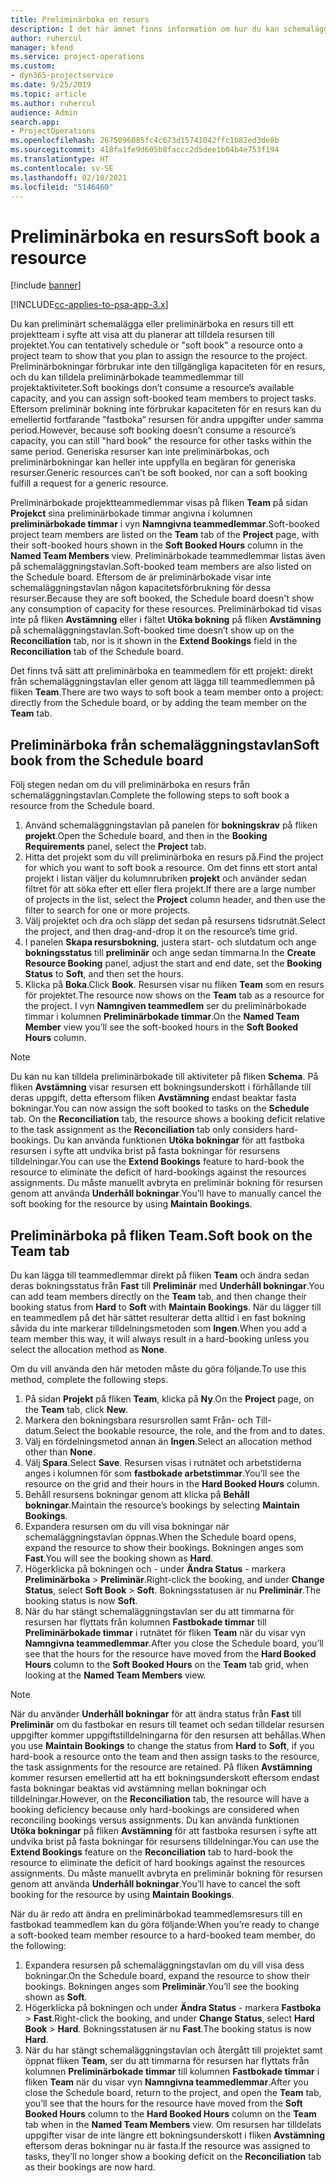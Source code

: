 ```yaml
---
title: Preliminärboka en resurs
description: I det här ämnet finns information om hur du kan schemalägga eller preliminärboka projektteammedlemmar.
author: ruhercul
manager: kfend
ms.service: project-operations
ms.custom:
- dyn365-projectservice
ms.date: 9/25/2019
ms.topic: article
ms.author: ruhercul
audience: Admin
search.app:
- ProjectOperations
ms.openlocfilehash: 2675096085fc4c673d15741042ffc1b82ed3de8b
ms.sourcegitcommit: 418fa1fe9d605b8faccc2d5dee1b04b4e753f194
ms.translationtype: HT
ms.contentlocale: sv-SE
ms.lasthandoff: 02/10/2021
ms.locfileid: "5146460"
---
```

# <a name="soft-book-a-resource"></a><span data-ttu-id="7a19f-103">Preliminärboka en resurs</span><span class="sxs-lookup"><span data-stu-id="7a19f-103">Soft book a resource</span></span>

[!include [banner](../includes/psa-now-project-operations.md)]

[!INCLUDE[cc-applies-to-psa-app-3.x](../includes/cc-applies-to-psa-app-3x.md)]

<span data-ttu-id="7a19f-104">Du kan preliminärt schemalägga eller preliminärboka en resurs till ett projektteam i syfte att visa att du planerar att tilldela resursen till projektet.</span><span class="sxs-lookup"><span data-stu-id="7a19f-104">You can tentatively schedule or "soft book" a resource onto a project team to show that you plan to assign the resource to the project.</span></span> <span data-ttu-id="7a19f-105">Preliminärbokningar förbrukar inte den tillgängliga kapaciteten för en resurs, och du kan tilldela preliminärbokade teammedlemmar till projektaktiviteter.</span><span class="sxs-lookup"><span data-stu-id="7a19f-105">Soft bookings don’t consume a resource’s available capacity, and you can assign soft-booked team members to project tasks.</span></span> <span data-ttu-id="7a19f-106">Eftersom preliminär bokning inte förbrukar kapaciteten för en resurs kan du emellertid fortfarande ”fastboka” resursen för andra uppgifter under samma period.</span><span class="sxs-lookup"><span data-stu-id="7a19f-106">However, because soft booking doesn’t consume a resource’s capacity, you can still "hard book" the resource for other tasks within the same period.</span></span> <span data-ttu-id="7a19f-107">Generiska resurser kan inte preliminärbokas, och preliminärbokningar kan heller inte uppfylla en begäran för generiska resurser.</span><span class="sxs-lookup"><span data-stu-id="7a19f-107">Generic resources can’t be soft booked, nor can a soft booking fulfill a request for a generic resource.</span></span>

<span data-ttu-id="7a19f-108">Preliminärbokade projektteammedlemmar visas på fliken **Team** på sidan **Projekct** sina preliminärbokade timmar angivna i kolumnen **preliminärbokade timmar** i vyn **Namngivna teammedlemmar**.</span><span class="sxs-lookup"><span data-stu-id="7a19f-108">Soft-booked project team members are listed on the **Team** tab of the **Project** page, with their soft-booked hours shown in the **Soft Booked Hours** column in the **Named Team Members** view.</span></span> <span data-ttu-id="7a19f-109">Preliminärbokade teammedlemmar listas även på schemaläggningstavlan.</span><span class="sxs-lookup"><span data-stu-id="7a19f-109">Soft-booked team members are also listed on the Schedule board.</span></span> <span data-ttu-id="7a19f-110">Eftersom de är preliminärbokade visar inte schemaläggningstavlan någon kapacitetsförbrukning för dessa resurser.</span><span class="sxs-lookup"><span data-stu-id="7a19f-110">Because they are soft booked, the Schedule board doesn't show any consumption of capacity for these resources.</span></span> <span data-ttu-id="7a19f-111">Preliminärbokad tid visas inte på fliken **Avstämning** eller i fältet **Utöka bokning** på fliken **Avstämning** på schemaläggningstavlan.</span><span class="sxs-lookup"><span data-stu-id="7a19f-111">Soft-booked time doesn’t show up on the **Reconciliation** tab, nor is it shown in the **Extend Bookings** field in the **Reconciliation** tab of the Schedule board.</span></span> 

<span data-ttu-id="7a19f-112">Det finns två sätt att preliminärboka en teammedlem för ett projekt: direkt från schemaläggningstavlan eller genom att lägga till teammedlemmen på fliken **Team**.</span><span class="sxs-lookup"><span data-stu-id="7a19f-112">There are two ways to soft book a team member onto a project: directly from the Schedule board, or by adding the team member on the **Team** tab.</span></span> 

## <a name="soft-book-from-the-schedule-board"></a><span data-ttu-id="7a19f-113">Preliminärboka från schemaläggningstavlan</span><span class="sxs-lookup"><span data-stu-id="7a19f-113">Soft book from the Schedule board</span></span>
<span data-ttu-id="7a19f-114">Följ stegen nedan om du vill preliminärboka en resurs från schemaläggningstavlan.</span><span class="sxs-lookup"><span data-stu-id="7a19f-114">Complete the following steps to soft book a resource from the Schedule board.</span></span> 

1. <span data-ttu-id="7a19f-115">Använd schemaläggningstavlan på panelen för **bokningskrav** på fliken **projekt**.</span><span class="sxs-lookup"><span data-stu-id="7a19f-115">Open the Schedule board, and then in the **Booking Requirements** panel, select the **Project** tab.</span></span>
2. <span data-ttu-id="7a19f-116">Hitta det projekt som du vill preliminärboka en resurs på.</span><span class="sxs-lookup"><span data-stu-id="7a19f-116">Find the project for which you want to soft book a resource.</span></span> <span data-ttu-id="7a19f-117">Om det finns ett stort antal projekt i listan väljer du kolumnrubriken **projekt** och använder sedan filtret för att söka efter ett eller flera projekt.</span><span class="sxs-lookup"><span data-stu-id="7a19f-117">If there are a large number of projects in the list, select the **Project** column header, and then use the filter to search for one or more projects.</span></span>
3. <span data-ttu-id="7a19f-118">Välj projektet och dra och släpp det sedan på resursens tidsrutnät.</span><span class="sxs-lookup"><span data-stu-id="7a19f-118">Select the project, and then drag-and-drop it on the resource’s time grid.</span></span>
5. <span data-ttu-id="7a19f-119">I panelen **Skapa resursbokning**, justera start- och slutdatum och ange **bokningsstatus** till **preliminär** och ange sedan timmarna.</span><span class="sxs-lookup"><span data-stu-id="7a19f-119">In the **Create Resource Booking** panel, adjust the start and end date, set the **Booking Status** to **Soft**, and then set the hours.</span></span> 
6. <span data-ttu-id="7a19f-120">Klicka på **Boka**.</span><span class="sxs-lookup"><span data-stu-id="7a19f-120">Click **Book**.</span></span> <span data-ttu-id="7a19f-121">Resursen visar nu fliken **Team** som en resurs för projektet.</span><span class="sxs-lookup"><span data-stu-id="7a19f-121">The resource now shows on the **Team** tab as a resource for the project.</span></span> <span data-ttu-id="7a19f-122">I vyn **Namngiven teammedlem** ser du preliminärbokade timmar i kolumnen **Preliminärbokade timmar**.</span><span class="sxs-lookup"><span data-stu-id="7a19f-122">On the **Named Team Member** view you’ll see the soft-booked hours in the **Soft Booked Hours** column.</span></span>

> [!NOTE]
> <span data-ttu-id="7a19f-123">Du kan nu kan tilldela preliminärbokade till aktiviteter på fliken **Schema**. På fliken **Avstämning** visar resursen ett bokningsunderskott i förhållande till deras uppgift, detta eftersom fliken **Avstämning** endast beaktar fasta bokningar.</span><span class="sxs-lookup"><span data-stu-id="7a19f-123">You can now assign the soft booked to tasks on the **Schedule** tab. On the **Reconciliation** tab, the resource shows a booking deficit relative to the task assignment as the **Reconciliation** tab only considers hard-bookings.</span></span> <span data-ttu-id="7a19f-124">Du kan använda funktionen **Utöka bokningar** för att fastboka resursen i syfte att undvika brist på fasta bokningar för resursens tilldelningar.</span><span class="sxs-lookup"><span data-stu-id="7a19f-124">You can use the **Extend Bookings** feature to hard-book the resource to eliminate the deficit of hard-bookings against the resources assignments.</span></span> <span data-ttu-id="7a19f-125">Du måste manuellt avbryta en preliminär bokning för resursen genom att använda **Underhåll bokningar**.</span><span class="sxs-lookup"><span data-stu-id="7a19f-125">You’ll have to manually cancel the soft booking for the resource by using **Maintain Bookings**.</span></span>

## <a name="soft-book-on-the-team-tab"></a><span data-ttu-id="7a19f-126">Preliminärboka på fliken Team.</span><span class="sxs-lookup"><span data-stu-id="7a19f-126">Soft book on the Team tab</span></span>

<span data-ttu-id="7a19f-127">Du kan lägga till teammedlemmar direkt på fliken **Team** och ändra sedan deras bokningsstatus från **Fast** till **Preliminär** med **Underhåll bokningar**.</span><span class="sxs-lookup"><span data-stu-id="7a19f-127">You can add team members directly on the **Team** tab, and then change their booking status from **Hard** to **Soft** with **Maintain Bookings**.</span></span> <span data-ttu-id="7a19f-128">När du lägger till en teammedlem på det här sättet resulterar detta alltid i en fast bokning såvida du inte markerar tilldelningsmetoden som **Ingen**.</span><span class="sxs-lookup"><span data-stu-id="7a19f-128">When you add a team member this way, it will always result in a hard-booking unless you select the allocation method as **None**.</span></span>

<span data-ttu-id="7a19f-129">Om du vill använda den här metoden måste du göra följande.</span><span class="sxs-lookup"><span data-stu-id="7a19f-129">To use this method, complete the following steps.</span></span>

1. <span data-ttu-id="7a19f-130">På sidan **Projekt** på fliken **Team**, klicka på **Ny**.</span><span class="sxs-lookup"><span data-stu-id="7a19f-130">On the **Project** page, on the **Team** tab, click **New**.</span></span>
2. <span data-ttu-id="7a19f-131">Markera den bokningsbara resursrollen samt Från- och Till-datum.</span><span class="sxs-lookup"><span data-stu-id="7a19f-131">Select the bookable resource, the role, and the from and to dates.</span></span>
3. <span data-ttu-id="7a19f-132">Välj en fördelningsmetod annan än **Ingen**.</span><span class="sxs-lookup"><span data-stu-id="7a19f-132">Select an allocation method other than **None**.</span></span>
4. <span data-ttu-id="7a19f-133">Välj **Spara**.</span><span class="sxs-lookup"><span data-stu-id="7a19f-133">Select **Save**.</span></span> <span data-ttu-id="7a19f-134">Resursen visas i rutnätet och arbetstiderna anges i kolumnen för som **fastbokade arbetstimmar**.</span><span class="sxs-lookup"><span data-stu-id="7a19f-134">You’ll see the resource on the grid and their hours in the **Hard Booked Hours** column.</span></span>
5. <span data-ttu-id="7a19f-135">Behåll resursens bokningar genom att klicka på **Behåll bokningar**.</span><span class="sxs-lookup"><span data-stu-id="7a19f-135">Maintain the resource’s bookings by selecting **Maintain Bookings**.</span></span>
6. <span data-ttu-id="7a19f-136">Expandera resursen om du vill visa bokningar när schemaläggningstavlan öppnas.</span><span class="sxs-lookup"><span data-stu-id="7a19f-136">When the Schedule board opens, expand the resource to show their bookings.</span></span> <span data-ttu-id="7a19f-137">Bokningen anges som **Fast**.</span><span class="sxs-lookup"><span data-stu-id="7a19f-137">You will see the booking shown as **Hard**.</span></span>
7. <span data-ttu-id="7a19f-138">Högerklicka på bokningen och - under **Ändra Status** - markera **Preliminärboka** \> **Preliminär**.</span><span class="sxs-lookup"><span data-stu-id="7a19f-138">Right-click the booking, and under **Change Status**, select **Soft Book** \> **Soft**.</span></span> <span data-ttu-id="7a19f-139">Bokningsstatusen är nu **Preliminär**.</span><span class="sxs-lookup"><span data-stu-id="7a19f-139">The booking status is now **Soft**.</span></span>
8. <span data-ttu-id="7a19f-140">När du har stängt schemaläggningstavlan ser du att timmarna för resursen har flyttats från kolumnen **Fastbokade timmar** till **Preliminärbokade timmar** i rutnätet för fliken **Team** när du visar vyn **Namngivna teammedlemmar**.</span><span class="sxs-lookup"><span data-stu-id="7a19f-140">After you close the Schedule board, you’ll see that the hours for the resource have moved from the **Hard Booked Hours** column to the **Soft Booked Hours** on the **Team** tab grid, when looking at the **Named Team Members** view.</span></span>

> [!NOTE]
> <span data-ttu-id="7a19f-141">När du använder **Underhåll bokningar** för att ändra status från **Fast** till **Preliminär** om du fastbokar en resurs till teamet och sedan tilldelar resursen uppgifter kommer uppgiftstilldelningarna för den resursen att behållas.</span><span class="sxs-lookup"><span data-stu-id="7a19f-141">When you use **Maintain Bookings** to change the status from **Hard** to **Soft**, if you hard-book a resource onto the team and then assign tasks to the resource, the task assignments for the resource are retained.</span></span> <span data-ttu-id="7a19f-142">På fliken **Avstämning** kommer resursen emellertid att ha ett bokningsunderskott eftersom endast fasta bokningar beaktas vid avstämning mellan bokningar och tilldelningar.</span><span class="sxs-lookup"><span data-stu-id="7a19f-142">However, on the **Reconciliation** tab, the resource will have a booking deficiency because only hard-bookings are considered when reconciling bookings versus assignments.</span></span> <span data-ttu-id="7a19f-143">Du kan använda funktionen **Utöka bokningar** på fliken **Avstämning** för att fastboka resursen i syfte att undvika brist på fasta bokningar för resursens tilldelningar.</span><span class="sxs-lookup"><span data-stu-id="7a19f-143">You can use the **Extend Bookings** feature on the **Reconciliation** tab to hard-book the resource to eliminate the deficit of hard bookings against the resources assignments.</span></span> <span data-ttu-id="7a19f-144">Du måste manuellt avbryta en preliminär bokning för resursen genom att använda **Underhåll bokningar**.</span><span class="sxs-lookup"><span data-stu-id="7a19f-144">You’ll have to cancel the soft booking for the resource by using **Maintain Bookings**.</span></span>

<span data-ttu-id="7a19f-145">När du är redo att ändra en preliminärbokad teammedlemsresurs till en fastbokad teammedlem kan du göra följande:</span><span class="sxs-lookup"><span data-stu-id="7a19f-145">When you’re ready to change a soft-booked team member resource to a hard-booked team member, do the following:</span></span>

1. <span data-ttu-id="7a19f-146">Expandera resursen på schemaläggningstavlan om du vill visa dess bokningar.</span><span class="sxs-lookup"><span data-stu-id="7a19f-146">On the Schedule board, expand the resource to show their bookings.</span></span> <span data-ttu-id="7a19f-147">Bokningen anges som **Preliminär**.</span><span class="sxs-lookup"><span data-stu-id="7a19f-147">You’ll see the booking shown as **Soft**.</span></span>
2. <span data-ttu-id="7a19f-148">Högerklicka på bokningen och under **Ändra Status** - markera **Fastboka** \> **Fast**.</span><span class="sxs-lookup"><span data-stu-id="7a19f-148">Right-click the booking, and under **Change Status**, select **Hard Book** \> **Hard**.</span></span> <span data-ttu-id="7a19f-149">Bokningsstatusen är nu **Fast**.</span><span class="sxs-lookup"><span data-stu-id="7a19f-149">The booking status is now **Hard**.</span></span>
3. <span data-ttu-id="7a19f-150">När du har stängt schemaläggningstavlan och återgått till projektet samt öppnat fliken **Team**, ser du att timmarna för resursen har flyttats från kolumnen **Preliminärbokade timmar** till kolumnen **Fastbokade timmar** i fliken **Team** när du visar vyn **Namngivna teammedlemmar**.</span><span class="sxs-lookup"><span data-stu-id="7a19f-150">After you close the Schedule board, return to the project, and open the **Team** tab, you’ll see that the hours for the resource have moved from the **Soft Booked Hours** column to the **Hard Booked Hours** column on the **Team** tab when in the **Named Team Members** view.</span></span> <span data-ttu-id="7a19f-151">Om resursen har tilldelats uppgifter visar de inte längre ett bokningsunderskott i fliken **Avstämning** eftersom deras bokningar nu är fasta.</span><span class="sxs-lookup"><span data-stu-id="7a19f-151">If the resource was assigned to tasks, they’ll no longer show a booking deficit on the **Reconciliation** tab as their bookings are now hard.</span></span>


